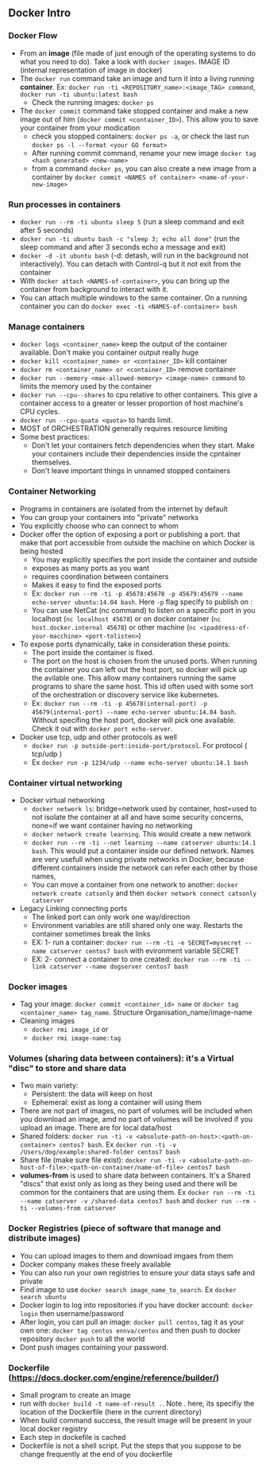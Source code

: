 ## Docker Intro

### Docker Flow
* From an <b>image</b> (file made of just enough of the operating systems to do what you need to do). Take a look with `docker images`. IMAGE ID (internal representation of image in docker)
* The `docker run` command take an image and turn it into a living running <b>container</b>. Ex: `docker run -ti <REPOSITORY_name>:<image_TAG> command`, `docker run -ti ubuntu:latest bash`
	- Check the running images: `docker ps`
* The `docker commit` command take stopped container and make a new image out of him (`docker commit <container_ID>`). This allow you to save your container from your modication
	- check you stopped containers: `docker ps -a`, or check the last run `docker ps -l --format <your GO format>`
	- After running commit command, rename your new image `docker tag <hash generated> <new-name>`
	- from a command `docker ps`, you can also create a new image from a container by `docker commit <NAMES of container> <name-of-your-new-image>`
	
### Run processes in containers
* `docker run --rm -ti ubuntu sleep 5` (run a sleep command and exit after 5 seconds)
* `docker run -ti ubuntu bash -c "sleep 3; echo all done"` (run the sleep command and after 3 seconds echo a message and exit)
* `docker -d -it ubuntu bash` (-d: detash, will run in the background not interactively). You can detach with Control-q but it not exit from the container
* With `docker attach <NAMES-of-container>`, you can bring up the container from background to interact with it.
* You can attach multiple windows to the same container. On a running container you can do `docker exec -ti <NAMES-of-container> bash`

### Manage containers
* `docker logs <container_name>` keep the output of the container available. Don't make you container output really huge
* `docker kill <container_name> or <container_ID>` kill container
* `docker rm <container_name> or <container_ID>` remove container
* `docker run --memory <max-allowed-memory> <image-name> command` to limits the memory used by the container
* `docker run --cpu--shares` to cpu relative to other containers. This give a container access to a greater or lesser proportion of host machine's CPU cycles.
* `docker run --cpu-quata <quota>` to hards limit.
* MOST of ORCHESTRATION generally requires resource limiting
* Some best practices:
	- Don't let your containers fetch dependencies when they start. Make your containers include their dependencies inside the cpntainer themselves.
	- Don't leave important things in unnamed stopped containers
	
### Container Networking
* Programs in containers are isolated from the internet by default
* You can group your containers into "private" networks
* You explicitly choose who can connect to whom
* Docker offer the option of exposing a port or publishing a port. that make that port accessible from outside the machine on which Docker is being hosted
	- You may explicitly specifies the port inside the container and outside
	- exposes as many ports as you want
	- requires coordination between containers
	- Makes it easy to find the exposed ports
	- Ex: `docker run --rm -ti -p 45678:45678 -p 45679:45679 --name echo-server ubuntu:14.04 bash`. Here `-p` flag specify to publish on <internal-port-for-container>:<external-port-for-container>
	- You can use NetCat (nc command) to listen on a specific port in you localhost (`nc localhost 45678`) or on docker container (`nc host.docker.internal 45678`) or other machine (`nc <ipaddress-of-your-macchine> <port-tolisten>`)
* To expose ports dynamically, take in consideration these points:
	- The port inside the container is fixed. 
	- The port on the host is chosen from the unused ports. When running the container you can left out the host port, so docker will pick up the avilable one. This allow many containers running the same programs to share the same host. This id often used with some sort of the orchestration or discovery service like kubernetes.
	- Ex: `docker run --rm -ti -p 45678(internal-port) -p 45679(internal-port) --name echo-server ubuntu:14.04 bash`. Without specifing the host port, docker will pick one available. Check it out with `docker port echo-server`.
* Docker use tcp, udp and other protocols as well
	- `docker run -p outside-port:inside-port/protocol`. For protocol ( tcp/udp )
	- Ex `docker run -p 1234/udp --name echo-server ubuntu:14.1 bash`
	
### Container virtual networking
* Docker virtual networking
	- `docker network ls`: bridge=network used by container, host=used to not isolate the container at all and have some security concerns, none=if we want container having no networking 
	- `docker network create learning`.  This would create a new network
	- `docker run --rm -ti --net learning --name catserver ubuntu:14.1 bash`. This would put a container inside our defined network. Names are very  usefull when using private networks in Docker, because different containers inside the network can refer each other by those names,
	- You can move a container from one network to another: `docker network create catsonly` and then `docker network connect catsonly catserver` 
* Legacy Linking connecting ports
	- The linked port can only work one way/direction
	- Environment variables are still shared only one way. Restarts the container sometimes break the links
	- EX: 1- run a container: `docker run --rm -ti -e SECRET=mysecret --name catserver centos7 bash` with evironment variable SECRET
	- EX: 2- connect a container to one created: `docker run --rm -ti --link catserver --name dogserver centos7 bash`

### Docker images
* Tag your image: `docker commit <container_id> name` or `docker tag <container_name> tag_name`. Structure Organisation_name/image-name
* Cleaning images
	- `docker rmi image_id` or
	- `docker rmi image-name:tag`
	
### Volumes (sharing data between containers): it's a Virtual "disc" to store and share data
* Two main variety:
	- Persistent: the data will keep on host
	- Ephemeral: exist as long a container will using them
* There are not part of images, no part of volumes will be included when you download an image, amd no part of volumes will be involved if you upload an image. There are for local data/host
* Shared folders: `docker run -ti -v <absolute-path-on-host>:<path-on-container> centos7 bash`. Ex `docker run -ti -v /Users/dog/example:shared-folder centos7 bash`
* Share file (make sure file exist): `docker run -ti -v <absolute-path-on-host-of-file>:<path-on-container/name-of-file> centos7 bash`
* <b>volumes-from</b> is used to share data between containers. It's a Shared "discs" that exist only as long as they being used and there will be common for the containers that are using them. Ex `docker run --rm -ti --name catserver -v /shared-data centos7 bash` and `docker run --rm -ti --volumes-from catserver`

### Docker Registries (piece of software that manage and distribute images)
* You can upload images to them and download imgaes from them
* Docker company makes these freely available
* You can also run your own registries to ensure your data stays safe and private
* Find image to use `docker search image_name_to_search`. Ex `docker search ubuntu`
* Docker login to log into repositories if you have docker account: `docker login` then username/password
* After login, you can pull an image: `docker pull centos`, tag it as your own one: `docker tag centos ennva/centos` and then push to docker repository `docker push` to all the world
* Dont push images containing your password.

### Dockerfile (https://docs.docker.com/engine/reference/builder/)
* Small program to create an image
* run with `docker build -t name-of-result .`. Note . here, its specifiy the location of the Dockerfile (here in the current directory)
* When build command success, the result image will be present in your local docker registry
* Each step in dockefile is cached
* Dockerfile is not a shell script. Put the steps that you suppose to be change frequently at the end of you dockerfile

	
	
